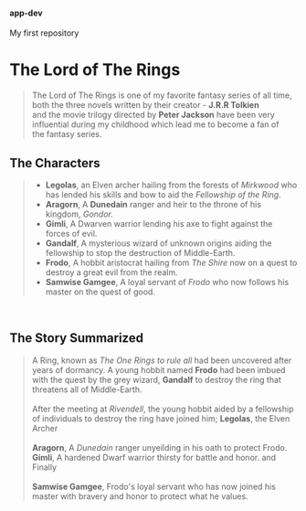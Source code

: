 #### app-dev
My first repository

# The Lord of The Rings
>
> The Lord of The Rings is one of my favorite fantasy series of all time, both the three novels written by their creator - **J.R.R Tolkien** <br>
> and the movie trilogy directed by **Peter Jackson** have been very influential during my childhood which lead me to become a fan of <br>
> the fantasy series.
> <br>

## The Characters
> - **Legolas**, an Elven archer hailing from the forests of *Mirkwood* who has lended his skills and bow to aid the *Fellowship of the Ring.* <br>
> - **Aragorn**, A **Dunedain** ranger and heir to the throne of his kingdom, *Gondor.* <br>
> - **Gimli**, A Dwarven warrior lending his axe to fight against the forces of evil. <br>
> - **Gandalf**, A mysterious wizard of unknown origins aiding the fellowship to stop the destruction of Middle-Earth. <br>
> - **Frodo**, A hobbit aristocrat hailing from *The Shire* now on a quest to destroy a great evil from the realm. <br>
> - **Samwise Gamgee**, A loyal servant of *Frodo* who now follows his master on the quest of good. <br>
<br>

## The Story Summarized
> A Ring, known as *The One Rings to rule all* had been uncovered after years of dormancy. A young hobbit named **Frodo** had been imbued with the quest by the grey wizard, **Gandalf** to destroy the ring that threatens all of Middle-Earth. <br>
> <br>
> After the meeting at *Rivendell*, the young hobbit aided by a fellowship of individuals to destroy the ring have joined him; **Legolas**, the Elven Archer <br>
> <br>
> **Aragorn**, A *Dunedain* ranger unyeilding in his oath to protect Frodo. **Gimli**, A hardened Dwarf warrior thirsty for battle and honor. and Finally <br>
> <br>
> **Samwise Gamgee**, Frodo's loyal servant who has now joined his master with bravery and honor to protect what he values.
